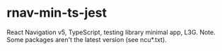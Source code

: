 # rnav-min-ts-jest

React Navigation v5, TypeScript, testing library minimal app, L3G.
Note. Some packages aren't the latest version (see ncu*.txt).

